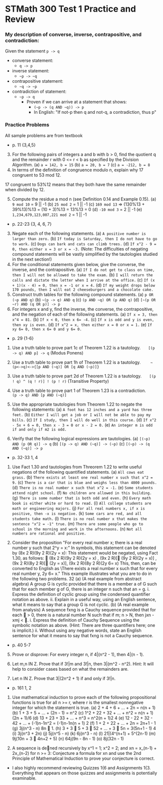 STMath 300 Test 1 Practice and Review
===

### My description of converse, inverse, contrapositive, and contradiction:

Given the statement `p -> q`

- converse statement:
  + `q -> p`
- inverse statement:
  + `~p -> ~q`
- contrapositive statement:
  + `~q -> ~p`
- contradiction of statement:
  + `~p -> q`
    * Proven if we can arrive at a statement that shows:
      - `(~p -> (q AND ~q)) -> p`
      - In English: "If not-p then q and not-q, a contradiction, thus p"


### Practice Problems
All sample problems are from textbook

- p. 11 {3,4,5}

3. For the following pairs of integers a and b with b > 0, find the quotient q and the remainder r with 0 <= r < b as specified by the Division Algorithm.
  (a) `a = 142, b = 15`
  (b) `a = 20, b = 7`
  (c) `a = -212, b = 8`
4. In terms of the definition of congruence modulo n, explain why 17 congruent to 53 mod 12.
  
  17 congruent to 53%12 means that they both have the same remainder when divided by 12.
  
5. Compute the residue a mod n (see Definition 0.14 and Example 0.15).
  (a) `9 mod 10` = 9 || -1 
  (b) `25 mod 2` = 1 || -1
  (c) `169 mod 13` => (130%13 + 39%13)%13 = (10 + 3)%13 = 13%13 = 0
  (d) `-10 mod 3` = 2 || -1 
  (e) `1,234,679,123,007,221 mod 2` = 1 || -1

- p. 22-23  {3, 4, 6, 7}

3. Negate each of the following statements.
  (a) `A positive number is larger than zero.`
  (b) `If today is Saturday, then I do not have to go to work.`
  (c) `Dogs can bark and cats can climb trees.`
  (d) `If x^2 - 9 = 0, then either x = 3 or x = -3.`
  (Note: The difficulties of negating compound statements will be vastly simplified by the tautologies studied in the next section!)
4. For the conditional statements given below, give the converse, the inverse, and the contrapositive.
  (a) `If I do not get to class on time, then I will not be allowed to take the exam.`
  (b) `I will return the calls and dictate the letter when I arrive at the office.`
  (c) `If (x + 1)(x - 4) = 0, then x = -1 or x = 4.`
  (d) `If my weight drops below 170 pounds, then I will eat 2 cheeseburgers and a chocolate cake.`
6. Construct truth tables for the following compound statements.
  (a) `p OR (~p AND q)`
  (b) `~(p -> q) AND q`
  (c) `(p AND ~q) OR (p AND q)`
  (d) `[~(p OR ~r) AND (q OR p)] -> p`
7. For integers x and y, find the inverse, the converse, the contrapositive, and the negation of each of the following statements.
  (a) `If x = 3, then x^4 = 81.`
  (b) `If x < 0, then x 6= -4.`
  (c) `If x is odd and y is even, then xy is even.`
  (d) `If x^2 = x, then either x = 0 or x = 1.`
  (e) `If xy 6= 0, then x 6= 0 and y 6= 0.`

- p. 29 {1-6}

1. Use a truth table to prove part 1c of Theorem 1.22 is a tautology.
`    [(p -> q) AND p] -> q ` (Modus Ponens)

2. Use a truth table to prove part 1h of Theorem 1.22 is a tautology.
`    ~(p<->q)<->{[p AND (~q)] OR [q AND (~p)]}`

3. Use a truth table to prove part 2d of Theorem 1.22 is a tautology.
`    [(p ! q) ^ (q ! r)] ! (p ! r) ` (Transitive Property)

4. Use a truth table to prove part 1 of Theorem 1.23 is a contradiction.
`    (p -> q) AND [p AND (~q)]`

5. Use the appropriate tautologies from Theorem 1.22 to negate the following statements:
  (a) `A foot has 12 inches and a yard has three feet.`
  (b) `Either I will get a job or I will not be able to pay my bills.`
  (c) `If I study, then I will do well in this course.`
  (d) `If x^2 - 5x + 6 = 0, then x - 3 = 0 or x - 2 = 0.`
  (e) `An integer m is odd if and only if m2 is odd.`
  
  
6. Verify that the following logical expressions are tautologies.
  (a) `[(~p) AND (p OR q)] -> q`
  (b) `[(p -> q) AND (~q)] -> (~p)`
  (c) `[(~p) -> (q AND (~q)] -> p`

- p. 32-33 1, 4

1. Use Fact 1.30 and tautologies from Threorem 1.22 to write useful negations of the following quantified statements.
  (a) `All cows eat grass.`
  (b) `There exists at least one real number x such that x^2 = 9.`
  (c) `There is a car that is blue and weighs less than 4000 pounds.`
  (d) `There is no real number x such that x^2 = -1.`
  (e) `Some students attend night school.`
  (f) `No children are allowed in this building.`
  (g) `There is some number that is both odd and even.`
  (h) `Every math book is either white or hard to read.`
  (i) `All college students are math or engineering majors.`
  (j) `For all real numbers x, if x is positive, then -x is negative.`
  (k) `Some cars are red, and all students take math.`
  (l) `There is no real number x that makes the sentence "x^2 = -1" true.`
  (m) `There are some people who go to school in the morning and work in the afternoons.`
  (n) `Not all numbers are rational and positive.`
  
  
4. Consider the proposition
  "For every real number x; there is a real number y such that 2^y = x:" 
  In symbols, this statement can be denoted by (8x 2 R)(9y 2 R)(2y = x): This statement would be negated, using Fact 1.30, as follows:  (8x 2 R)(9y 2 R)(2y = x) , (9x 2 R)[ (9y 2 R)(2y = x)] , (9x 2 R)(8y 2 R)[ (2y = x)], (9x 2 R)(8y 2 R)(2y 6= x)
  This, then, can be converted to English as
  \There exists a real number x such that for every real number y, 2y 6= x."
  This example illustrates what you are to do in the following two problems.
  32
  (a) (A real example from abstract algebra) A group G is cyclic provided that there
  is a member a of G such that for each member g of G, there is an integer n such
  that an = g.
  i. Express the definition of cyclic group using the condensed quantifier notation
  as above.
  ii. Explain in a useful way, using an English sentence, what it means to say that
  a group G is not cyclic.
  (b) (A real example from analysis) A sequence fxng is a Cauchy sequence provided
  that for each  > 0, there is a natural number N such that if m; n > N, then
  jxn - xmj < .
  i. Express the definition of Cauchy Sequence using the symbolic notation as
  above. (Hint: There are three quantifiers here; one is implicit.)
  ii. Without using any negative words, state an English sentence for what it
  means to say that fxng is not a Cauchy sequence.

- p. 40 5-7

5. Prove or disprove: For every integer n, if 4|(n^2 - 1), then 4|(n - 1).


6. Let m,n IN Z. Prove that if 3!|m and 3!|n, then 3|(m^2 - n^2).
      Hint: It will help to consider cases based on what the remainders are.
      
      
7. Let n IN Z. Prove that 3|(2n^2 + 1) if and only if 3!|n.


- p. 161 1, 2

1. Use mathematical induction to prove each of the following propositional functions is true for all n >= r, where r is the smallest nonnegative integer for which the statement is true.
  (a) 2 + 4 + 6 + ... + 2n = n(n + 1)
  (b) 1 + 3 + 5 + ... + (2n - 1) = n^2
  (c) 1^2 + 22 + 32 + ... + n^2 = n(n + 1)(2n + 1)/6
  (d) 13 + 23 + 33 + ... + n^3 =
  n^2(n + 1)2
  4
  (e) 12 - 22 + 32 - 42 + ... + (-1)n-1n^2 = (-1)n-1n(n + 1)
  2
  (f) 1 + 2 + 22 + ... + 2n = 2n+1 - 1
  (g) 3j(n^3 - n) 8n  1.
  (h) 3 + 3  5 + 3  52 + ... + 3  5n =
  3(5n+1 - 1)
  4
  (i) 3j(n^3 + 2n)
  (j) 5j(n^5 - n)
  (k) 6j(n^3 - n)
  (l) 21|(4^(n+1) + 5^(2n-1)
  (m) 9j(10n + 3  4n+2 + 5)
  (n) 64j(9n - 8n - 1)
  (o) 8j(32n - 1)

2. A sequence is dened recursively by
x^1 = 1;
x^2 = 2; and
xn = x_(n-1) + 2x_(n-2) for n >= 3:
Conjecture a formula for xn and use the 2nd Principle of Mathematical Induction to
prove your conjecture is correct.

- I also highly recommend reviewing Quizzes 1{6 and Assignments 1{3. Everything that appears on those quizzes and assignments is potentially examinable.
